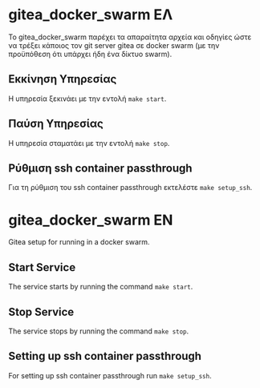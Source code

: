 # gitea_docker_swarm ΕΛ

Το gitea_docker_swarm παρέχει τα απαραίτητα αρχεία και οδηγίες
ώστε να τρέξει κάποιος τον git server gitea σε docker swarm
(με την προϋπόθεση ότι υπάρχει ήδη ένα δίκτυο swarm).

## Εκκίνηση Υπηρεσίας

Η υπηρεσία ξεκινάει με την εντολή `make start`.

## Παύση Υπηρεσίας

Η υπηρεσία σταματάει με την εντολή `make stop`.

## Ρύθμιση ssh container passthrough

Για τη ρύθμιση του ssh container passthrough εκτελέστε `make setup_ssh`.

# gitea_docker_swarm EN

Gitea setup for running in a docker swarm.

## Start Service

The service starts by running the command `make start`.

## Stop Service

The service stops by running the command `make stop`.

## Setting up ssh container passthrough

For setting up ssh container passthrough run `make setup_ssh`.
